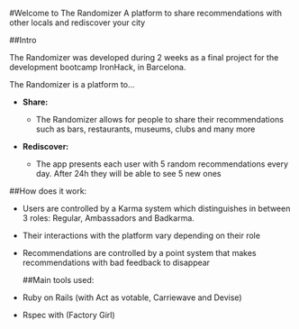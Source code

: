 #Welcome to The Randomizer
A platform to share recommendations with other locals and rediscover your city

##Intro

The Randomizer was developed during 2 weeks as a final project for the development bootcamp IronHack, in Barcelona.

The Randomizer is a platform to...

- **Share:**
  - The Randomizer allows for people to share their recommendations such as bars, restaurants, museums, clubs and many more

- **Rediscover:**
  - The app presents each user with 5 random recommendations every day.  After 24h they will be able to see 5 new ones
    
    
##How does it work:

- Users are controlled by a Karma system which distinguishes in between 3 roles: Regular, Ambassadors and Badkarma.  
- Their interactions with the platform vary depending on their role

- Recommendations are controlled by a point system that makes recommendations with bad feedback to disappear

    
  ##Main tools used:

- Ruby on Rails (with Act as votable, Carriewave and Devise)

- Rspec with (Factory Girl)
